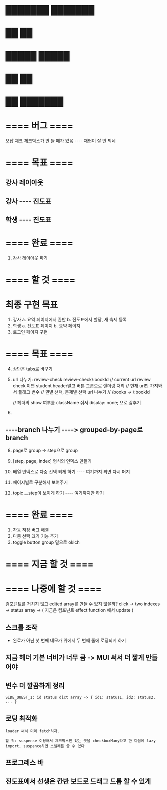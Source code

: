 # ███████ ███████ 
# ██      ██      
# █████   █████   
# ██      ██      
# ██      ███████ 

# ==== 버그 ====
오답 체크
    체크박스가 안 뜰 때가 있음 ---- 재현이 잘 안 되네

# ==== 목표 ====
## 강사 레이아웃

## 강사 ---- 진도표

## 학생 ---- 진도표

# ==== 완료 ====
1. 강사 레이아웃 짜기

# ==== 할 것 ====





# 최종 구현 목표
1. 강사
    a. 요약 페이지에서 칸반
    b. 진도표에서 할당, 새 숙제 등록
2. 학생
    a. 진도표 페이지
    b. 요약 페이지
3. 로그인 페이지 구현



































#

# ==== 목표 ====

4. 상단은 tabs로 바꾸기


3. url 나누기:      review-check        review-check/:bookId
    // current url review check 이면 student header말고 버튼 그룹으로 렌더링 처리
    // 현재 url만 가져와서 플래그 변수 
    // 권별 선택, 문제별 선택 url 나누기
    // /books   -> /:bookId

    // 헤더의 show 여부를 className 줘서 display: none; 으로 감추기
4. 
## ----branch 나누기 ----> grouped-by-page로 branch
8. page로 group -> step으로 group
9. [step, page, index] 형식의 인덱스 만들기
10. 배열 인덱스로 다중 선택 되게 하기
---- 여기까지 되면 다시 머지

11. 페이지별로 구분해서 보여주기
12. topic __step이 보이게 하기
---- 여기까지만 하기

# ==== 완료 ====
1. 자동 저장 버그 해결
2. 다중 선택 끄기 기능 추가
3. toggle button group 밑으로
    oklch

# ==== 지금 할 것 ====

# ==== 나중에 할 것 ====

컴포넌트를 거치지 않고 edited array를 만들 수 있지 않을까?
click -> two indexes -> status array -> ( 지금은 컴포넌트 effect function 에서 update  )

## 스크롤 조작
- 완료가 아닌 첫 번째 네모가 위에서 두 번째 줄에 로딩되게 하기

## 지금 헤더 기본 너비가 너무 큼 -> MUI 써서 더 짧게 만들어야

## 변수 더 깔끔하게 정리
    SIDE_QUEST_1: id status dict array -> { id1: status1, id2: status2, ... }

## 로딩 최적화
    loader 써서 미리 fetch하자.

    할 것: suspense 이용해서 체크박스만 있는 곳을 checkboxMany라고 한 다음에 lazy import, suspence하면 스켈레톤 쓸 수 있다

## 프로그레스 바

## 진도표에서 선생은 칸반 보드로 드래그 드롭 할 수 있게

